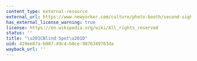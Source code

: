 ```yaml
---
content_type: external-resource
external_url: https://www.newyorker.com/culture/photo-booth/second-sight
has_external_license_warning: true
license: https://en.wikipedia.org/wiki/All_rights_reserved
status: ''
title: "\u201CBlind Spot\u201D"
uid: 429ee87a-b087-49c4-b0ce-9876349763da
wayback_url: ''
---
```

